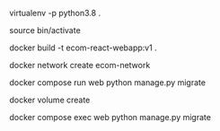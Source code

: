 virtualenv -p python3.8 .

source bin/activate

docker build -t ecom-react-webapp:v1 .

docker network create ecom-network

docker compose run web python manage.py migrate

docker volume create 

docker compose exec web python manage.py migrate